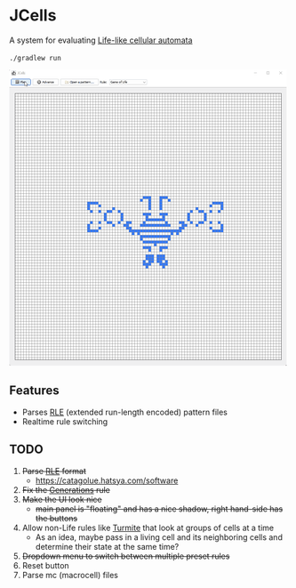 # JCells
A system for evaluating [Life-like cellular automata](https://conwaylife.com/wiki/Life-like_cellular_automaton)

`./gradlew run`

![animation](./images/Animation.gif)

## Features
- Parses [RLE](https://conwaylife.com/wiki/Run_Length_Encoded) (extended run-length encoded) pattern files
- Realtime rule switching

## TODO
1. ~~Parse [RLE](https://conwaylife.com/wiki/Run_Length_Encoded) format~~
    + https://catagolue.hatsya.com/software
2. ~~Fix the [Generations](https://conwaylife.com/wiki/Generations) rule~~
3. ~~Make the UI look nice~~
   + ~~main panel is "floating" and has a nice shadow, right hand-side has the buttons~~
4. Allow non-Life rules like [Turmite](https://en.wikipedia.org/wiki/Turmite) that look at groups of cells at a time
    + As an idea, maybe pass in a living cell and its neighboring cells and determine their state at the same time?
5. ~~Dropdown menu to switch between multiple preset rules~~
6. Reset button
7. Parse mc (macrocell) files
